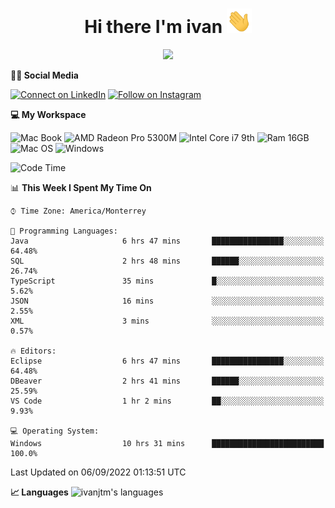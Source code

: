<h1 align="center">Hi there I'm ivan <img src="https://raw.githubusercontent.com/ABSphreak/ABSphreak/master/gifs/Hi.gif" width="40px" /></h1>
<div align="center">
<img src="http://github-readme-streak-stats.herokuapp.com?user=ivanjtm&hide_border=true&background=00000000&border=FFFFFF00&sideNums=A8A8A8&sideLabels=A8A8A8&currStreakNum=FFC93C&dates=A8A8A8)](https://git.io/streak-stats"/>
</div>

**👦🏻 Social Media**

[![Connect on LinkedIn](https://img.shields.io/badge/LinkedIn-%230077B5.svg?&style=flat-square&logo=linkedin&logoColor=white)](https://www.linkedin.com/in/ivanjtm)
[![Follow on Instagram](https://img.shields.io/badge/Instagram-E4405F?style=flat-square&logo=instagram&logoColor=white)](https://www.instagram.com/ivanjtm)

**💻 My Workspace**

![Mac Book](https://img.shields.io/badge/Apple-MacBook_Pro_2019-999999?style=flat-square&logo=apple&logoColor=white)
![AMD Radeon Pro 5300M](https://img.shields.io/badge/AMD-Radeon_Pro_5300M-ED1C24?style=flat-square&logo=amd&logoColor=white)
![Intel Core i7 9th](https://img.shields.io/badge/Intel-Core_i7_9th-0071C5?style=flat-square&logo=intel&logoColor=white)
![Ram 16GB](https://img.shields.io/badge/RAM-16GB-230071C5?style=flat-square&logoColor=white)
![Mac OS](https://img.shields.io/badge/Mac%20OS-000000?style=flat-square&logo=apple&logoColor=white)
![Windows](https://img.shields.io/badge/Windows-0078D6?style=flat-square&logo=windows&logoColor=white)


<!--START_SECTION:waka-->
![Code Time](http://img.shields.io/badge/Code%20Time-698%20hrs%2048%20mins-blue)

📊 **This Week I Spent My Time On** 

```text
⌚︎ Time Zone: America/Monterrey

💬 Programming Languages: 
Java                     6 hrs 47 mins       ████████████████░░░░░░░░░   64.48% 
SQL                      2 hrs 48 mins       ██████░░░░░░░░░░░░░░░░░░░   26.74% 
TypeScript               35 mins             █░░░░░░░░░░░░░░░░░░░░░░░░   5.62% 
JSON                     16 mins             ░░░░░░░░░░░░░░░░░░░░░░░░░   2.55% 
XML                      3 mins              ░░░░░░░░░░░░░░░░░░░░░░░░░   0.57%

🔥 Editors: 
Eclipse                  6 hrs 47 mins       ████████████████░░░░░░░░░   64.48% 
DBeaver                  2 hrs 41 mins       ██████░░░░░░░░░░░░░░░░░░░   25.59% 
VS Code                  1 hr 2 mins         ██░░░░░░░░░░░░░░░░░░░░░░░   9.93%

💻 Operating System: 
Windows                  10 hrs 31 mins      █████████████████████████   100.0%

```


 Last Updated on 06/09/2022 01:13:51 UTC
<!--END_SECTION:waka-->
**📈 Languages**
 ![ivanjtm's languages](https://wakatime.com/share/@ivanjtm/a32f83c6-d0c9-49a4-a5ae-d0440b950377.svg)
